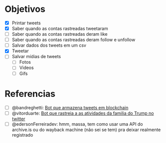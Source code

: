 # Objetivos

- [x] Printar tweets
- [x] Saber quando as contas rastreadas tweetaram
- [ ] Saber quando as contas rastreadas deram like
- [ ] Saber quando as contas rastreadas deram follow e unfollow
- [ ] Salvar dados dos tweets em um csv
- [x] Tweetar
- [ ] Salvar mídias de tweets
  - [ ] Fotos
  - [ ] Videos
  - [ ] Gifs

# Referencias

- [ ] @bandreghetti: [Bot que armazena tweets em blockchain](https://twitter.com/save_the_tweet)
- [ ] @vitorduarte: [Bot que rastreia a as atividades da familia do Trump no twitter](https://twitter.com/TrumpsAlert)
- [ ] @edersonFerreiradev: hmm, massa, tem como usar uma API do archive.is ou do wayback machine (não sei se tem) pra deixar realmente registrado
